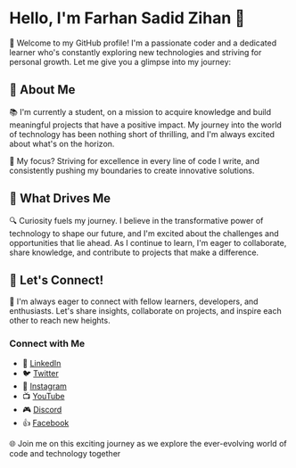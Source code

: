 # Hello, I'm Farhan Sadid Zihan 👋

🚀 Welcome to my GitHub profile! I'm a passionate coder and a dedicated learner who's constantly exploring new technologies and striving for personal growth. Let me give you a glimpse into my journey:

## 🌱 About Me

📚 I'm currently a student, on a mission to acquire knowledge and build meaningful projects that have a positive impact. My journey into the world of technology has been nothing short of thrilling, and I'm always excited about what's on the horizon.

🎯 My focus? Striving for excellence in every line of code I write, and consistently pushing my boundaries to create innovative solutions.

## 🚀 What Drives Me

🔍 Curiosity fuels my journey. I believe in the transformative power of technology to shape our future, and I'm excited about the challenges and opportunities that lie ahead. As I continue to learn, I'm eager to collaborate, share knowledge, and contribute to projects that make a difference.

## 🌟 Let's Connect!

🤝 I'm always eager to connect with fellow learners, developers, and enthusiasts. Let's share insights, collaborate on projects, and inspire each other to reach new heights.

### Connect with Me

- 💼 [LinkedIn](https://www.linkedin.com/in/farhansadidzihan/)
- 🐦 [Twitter](https://twitter.com/farhansadzihan)
- 📸 [Instagram](https://www.instagram.com/farhansadidzihan/)
- 📺 [YouTube]([https://www.youtube.com/channel/yourchannel](https://youtube.com/@FarhanSadidZihan))
- 🎮 [Discord](https://discord.gg/yourdiscordserver)
- 👍 [Facebook](https://www.facebook.com/yourprofile)

🌐 Join me on this exciting journey as we explore the ever-evolving world of code and technology together
